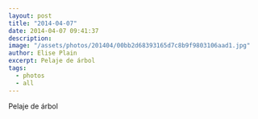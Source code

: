 ```yaml
---
layout: post
title: "2014-04-07"
date: 2014-04-07 09:41:37
description: 
image: "/assets/photos/201404/00bb2d68393165d7c8b9f9803106aad1.jpg"
author: Elise Plain
excerpt: Pelaje de árbol
tags: 
  - photos
  - all
---
```


Pelaje de árbol
<p></p>
